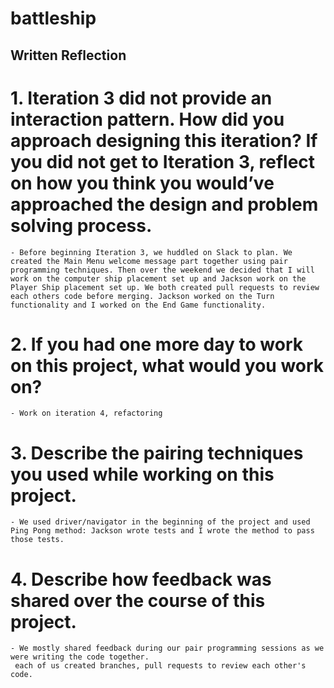 # battleship

## Written Reflection

# 1. Iteration 3 did not provide an interaction pattern. How did you approach designing this iteration? If you did not get to Iteration 3, reflect on how you think you would’ve approached the design and problem solving process.
    - Before beginning Iteration 3, we huddled on Slack to plan. We created the Main Menu welcome message part together using pair programming techniques. Then over the weekend we decided that I will work on the computer ship placement set up and Jackson work on the Player Ship placement set up. We both created pull requests to review each others code before merging. Jackson worked on the Turn functionality and I worked on the End Game functionality.
# 2. If you had one more day to work on this project, what would you work on?
    - Work on iteration 4, refactoring
# 3. Describe the pairing techniques you used while working on this project.
    - We used driver/navigator in the beginning of the project and used Ping Pong method: Jackson wrote tests and I wrote the method to pass those tests.
# 4. Describe how feedback was shared over the course of this project.
    - We mostly shared feedback during our pair programming sessions as we were writing the code together.
     each of us created branches, pull requests to review each other's code.